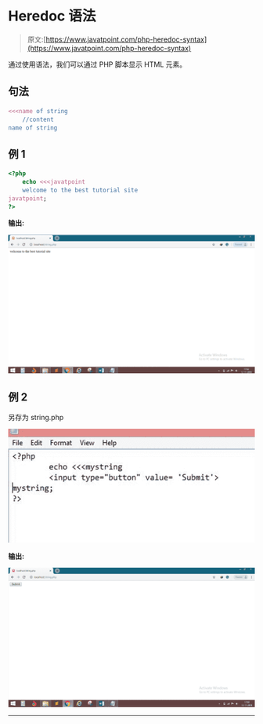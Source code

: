 # Heredoc 语法

> 原文:[https://www.javatpoint.com/php-heredoc-syntax](https://www.javatpoint.com/php-heredoc-syntax)

通过使用语法，我们可以通过 PHP 脚本显示 HTML 元素。

## 句法

```php
<<<name of string
	//content
name of string

```

## 例 1

```php
<?php
	echo <<<javatpoint
	welcome to the best tutorial site
javatpoint;
?>

```

**输出:**

![Heredoc Syntax](img/b61e268edc305dbbc141dded8cff9430.png)

## 例 2

另存为 string.php

![Heredoc Syntax](img/2ef581ab40f984be3dbbe43c96dae180.png)

**输出:**

![Heredoc Syntax](img/6ec2bad1eb44dc534664ba2736ab4fc3.png)

* * *